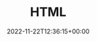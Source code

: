 ---
weight: 601
title: "HTML"
description: "HyperText Markup Language"
icon: html
date: 2022-11-22T12:36:15+00:00
lastmod: 2022-11-22T12:36:15+00:00
draft: false
images: []
---